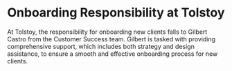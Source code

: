 # Onboarding Responsibility at Tolstoy

At Tolstoy, the responsibility for onboarding new clients falls to Gilbert Castro from the Customer Success team. Gilbert is tasked with providing comprehensive support, which includes both strategy and design assistance, to ensure a smooth and effective onboarding process for new clients.